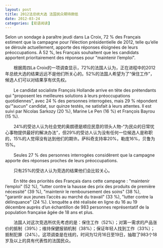 ```yaml
---
layout: post
title: 2012法总统大选 法国民众期待颇低
date: 2012-03-24
categories: [双语阅读]  
---
```


Selon un sondage à paraître jeudi dans La Croix, 72 % des Français estiment que la campagne pour l’élection présidentielle de 2012, telle qu’elle se déroule actuellement, apporte des réponses éloignées de leurs préoccupations. À 52 %, les Français souhaitent que les candidats apportent prioritairement des réponses pour "maintenir l’emploi".

　　根据周四La Croix的一项调查显示，72%的法国人认为，正在进程中的2012年总统大选的结果远远不是他们所关心的。52%的法国人希望为了“保住工作”，候选人们可以对结果享有优先权。

　　Le candidat socialiste François Hollande arrive en tête des prétendants qui "proposent les meilleures solutions à leurs préoccupations quotidiennes", avec 24 % des personnes interrogées, mais 29 % répondent qu’"aucun" candidat, sur quinze testés, ne satisfait à leurs attentes. Il est suivi par Nicolas Sarkozy (20 %), Marine Le Pen (16 %) et François Bayrou (15 %).

　　24%的受访人认为社会党的奥朗德是顺应民意的领头人物-“为民众的日常忧心事物提供最好的解决办法”，但29%的受访人认为没有任何一位候选人是称职的，15%的人觉得没有达到他们的期许。萨科奇支持率20%，勒庞16%，贝鲁为15%。

　　Seules 27 % des personnes interrogées considèrent que la campagne apporte des réponses proches de leurs préoccupations.

　　只有25%的受访人认为竞选的结果他们会比较关心。

　　En tête des priorités des Français dans cette campagne : "maintenir l’emploi" (52 %), "lutter contre la hausse des prix des produits de première nécessité" (39 %), "maintenir le remboursement des soins" (38 %), "garantir aux jeunes l’accès au marché du travail" (33 %), "lutter contre la délinquance" (24 %). L’enquête a été réalisée en ligne du 16 au 19 décembre auprès d’un échantillon de 983 personnes représentatif de la population française âgée de 18 ans et plus.

　　法国人对这次竞选所优先考虑的是：保住工作（52%）；对第一需求的产品涨价的抵制（39%）；维持保健报销机制（38%）；保证年轻人找到工作（33%）；抵制犯罪（24%）。这项调查是在线的，时间为12月16日至19日，抽取了983个18岁及以上的具有代表性的法国民众。
